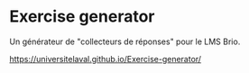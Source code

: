 # Exercise generator
 Un générateur de "collecteurs de réponses" pour le LMS Brio.
 
 https://universitelaval.github.io/Exercise-generator/
